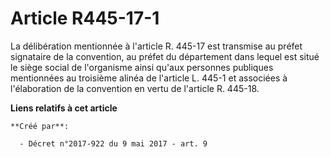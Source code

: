 # Article R445-17-1

La délibération mentionnée à l'article R. 445-17 est transmise au préfet signataire de la convention, au préfet du
département dans lequel est situé le siège social de l'organisme ainsi qu'aux personnes publiques mentionnées au troisième
alinéa de l'article L. 445-1 et associées à l'élaboration de la convention en vertu de l'article R. 445-18.

**Liens relatifs à cet article**

	**Créé par**:

	  - Décret n°2017-922 du 9 mai 2017 - art. 9
